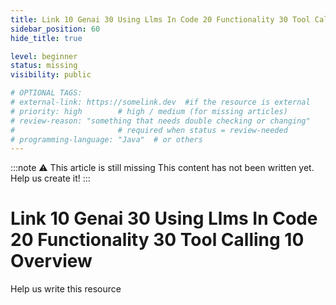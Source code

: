 ```yaml
---
title: Link 10 Genai 30 Using Llms In Code 20 Functionality 30 Tool Calling 10 Overview
sidebar_position: 60
hide_title: true

level: beginner
status: missing
visibility: public

# OPTIONAL TAGS:
# external-link: https://somelink.dev  #if the resource is external
# priority: high        # high / medium (for missing articles)
# review-reason: "something that needs double checking or changing"
#                       # required when status = review-needed
# programming-language: "Java"  # or others
---
```


:::note ⚠️ This article is still missing
This content has not been written yet. Help us create it!
:::

# Link 10 Genai 30 Using Llms In Code 20 Functionality 30 Tool Calling 10 Overview

Help us write this resource
